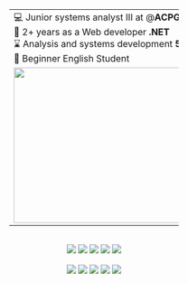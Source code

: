 <div align="center">
  <table style="width: 300px;">
    <tr>
      <td>
        💻 Junior systems analyst III at @<strong>ACPGroup</strong> <br />
        🫡 2+ years as a Web developer <strong>.NET</strong> <br />
        ⌛ Analysis and systems development <strong>5/5</strong> <br />
        😬 Beginner English Student <br />
      </td>
    </tr>
    <tr>
      <td><img src="0d2e72e0a5cb1c3eac3225e390907cc4.gif" width="550px" height="275px"> </td>
    </tr>
  </table>
</div>

<br /> 
<div align="center">
  <a href="mailto:victorrsilva2018@gmail.com" target="_blank"><img src="https://img.shields.io/badge/Gmail-D14836?style=for-the-badge&logo=gmail&logoColor=white"></a>
  <a href="https://github.com/devictor4" target="_blank"><img src="https://img.shields.io/badge/GitHub-100000?style=for-the-badge&logo=github&logoColor=white"></a>
  <a href="https://www.linkedin.com/in/ssjoao2021/" target="_blank"><img src="https://img.shields.io/badge/-LinkedIn-%230077B5?style=for-the-badge&logo=linkedin&logoColor=white"></a>
  <a href="https://steamcommunity.com/id/Victor071" target="_blank"><img src="https://img.shields.io/badge/Steam-000000?style=for-the-badge&logo=steam&logoColor=white"></a>
  <a href="https://open.spotify.com/playlist/66FaETnrG9y4BVDGlYyRQe?si=fefc8211bcaf405c" target="_blank"><img src="https://img.shields.io/badge/Spotify-1ED760?&style=for-the-badge&logo=spotify&logoColor=white"></a>
</div>

<br />

<div align="center">
  <!-- Python --> <img src="https://img.shields.io/badge/c%23-%23239120.svg?style=for-the-badge&logo=csharp&logoColor=white">
  <!-- JavaScript --> <img src="https://img.shields.io/badge/jquery-%230769AD.svg?style=for-the-badge&logo=jquery&logoColor=white">
  <!-- Json --> <img src="https://img.shields.io/badge/json-5E5C5C?style=for-the-badge&logo=json&logoColor=white">
  <!-- Postman --> <img src="https://img.shields.io/badge/Postman-EF5B25?style=for-the-badge&logo=Postman&logoColor=white">
  <!-- SQL --> <img src="https://img.shields.io/badge/Microsoft%20SQL%20Server-CC2927?style=for-the-badge&logo=microsoft%20sql%20server&logoColor=white">
  <br>
</div>
